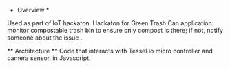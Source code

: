 
* Overview *

 Used as part of IoT hackaton.
Hackaton for Green Trash Can application:  monitor compostable trash bin to ensure only compost is there; if not, notify someone about the issue .

** Architecture **
Code that interacts with Tessel.io micro controller and camera sensor, in Javascript.
